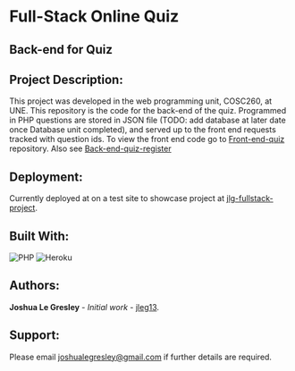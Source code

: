 # Full-Stack Online Quiz
## Back-end for Quiz

## Project Description:

This project was developed in the web programming unit, COSC260, at UNE. This repository is the code for the back-end of the quiz. Programmed in PHP questions are stored in JSON file (TODO: add database at later date once Database unit completed), and served up to the front end requests tracked with question ids. To view the front end code go to [Front-end-quiz](https://github.com/jleg13/Front-end-quiz) repository. Also see [Back-end-quiz-register](https://github.com/jleg13/Back-end-quiz-register)

## Deployment:

Currently deployed at on a test site to showcase project at [jlg-fullstack-project](https://optimistic-yalow-ad5e25.netlify.com/#quiz).

## Built With:

![PHP](https://img.shields.io/badge/php-%23777BB4.svg?style=for-the-badge&logo=php&logoColor=white)
![Heroku](https://img.shields.io/badge/heroku-%23430098.svg?style=for-the-badge&logo=heroku&logoColor=white)

## Authors:

**Joshua Le Gresley** - *Initial work* - [jleg13](https://https://github.com/jleg13).

## Support:
Please email joshualegresley@gmail.com if further details are required.
